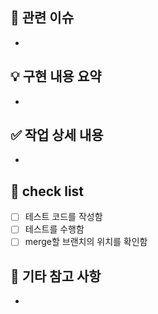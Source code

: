 ## 📌 관련 이슈
-

## 💡 구현 내용 요약
- 

## ✅ 작업 상세 내용
- 

## 🧪 check list
- [ ] 테스트 코드를 작성함
- [ ] 테스트를 수행함
- [ ] merge할 브랜치의 위치를 확인함

## 📎 기타 참고 사항
- 
